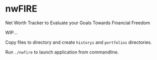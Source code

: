# nwFIRE
Net Worth Tracker to Evaluate your Goals Towards Financial Freedom
 
WIP...

Copy files to directory and create `historys` and `portfolios` directories.

Run `./nwfire` to launch application from commandline.
